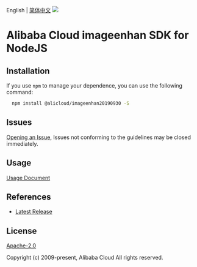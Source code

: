 English | [简体中文](README-CN.md)
![](https://aliyunsdk-pages.alicdn.com/icons/AlibabaCloud.svg)

# Alibaba Cloud imageenhan SDK for NodeJS

## Installation
If you use `npm` to manage your dependence, you can use the following command:

```sh
  npm install @alicloud/imageenhan20190930 -S
```

## Issues
[Opening an Issue](https://github.com/aliyun/alibabacloud-typescript-sdk/issues/new), Issues not conforming to the guidelines may be closed immediately.

## Usage
[Usage Document](https://github.com/aliyun/alibabacloud-typescript-sdk/blob/master/docs/Usage-EN.md#quick-examples)

## References
* [Latest Release](https://github.com/aliyun/alibabacloud-typescript-sdk/)

## License
[Apache-2.0](http://www.apache.org/licenses/LICENSE-2.0)

Copyright (c) 2009-present, Alibaba Cloud All rights reserved.
